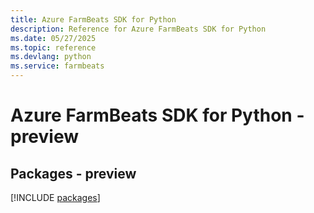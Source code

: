 ```yaml
---
title: Azure FarmBeats SDK for Python
description: Reference for Azure FarmBeats SDK for Python
ms.date: 05/27/2025
ms.topic: reference
ms.devlang: python
ms.service: farmbeats
---
```

# Azure FarmBeats SDK for Python - preview
## Packages - preview
[!INCLUDE [packages](farmbeats-index.md)]